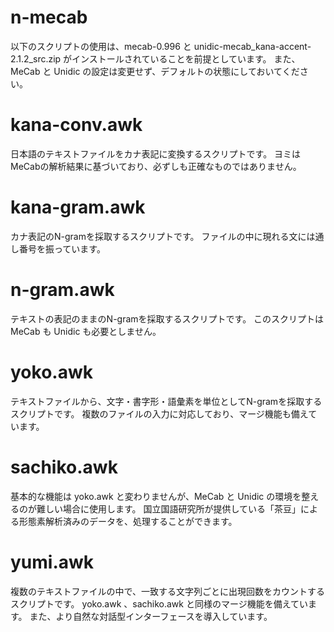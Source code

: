 n-mecab
=======
以下のスクリプトの使用は、mecab-0.996 と unidic-mecab_kana-accent-2.1.2_src.zip がインストールされていることを前提としています。
また、MeCab と Unidic の設定は変更せず、デフォルトの状態にしておいてください。

kana-conv.awk
=======
日本語のテキストファイルをカナ表記に変換するスクリプトです。
ヨミはMeCabの解析結果に基づいており、必ずしも正確なものではありません。

kana-gram.awk
=======
カナ表記のN-gramを採取するスクリプトです。
ファイルの中に現れる文には通し番号を振っています。

n-gram.awk
=======
テキストの表記のままのN-gramを採取するスクリプトです。
このスクリプトは MeCab も Unidic も必要としません。

yoko.awk
=======
テキストファイルから、文字・書字形・語彙素を単位としてN-gramを採取するスクリプトです。
複数のファイルの入力に対応しており、マージ機能も備えています。

sachiko.awk
=======
基本的な機能は yoko.awk と変わりませんが、MeCab と Unidic の環境を整えるのが難しい場合に使用します。
国立国語研究所が提供している「茶豆」による形態素解析済みのデータを、処理することができます。

yumi.awk
=======
複数のテキストファイルの中で、一致する文字列ごとに出現回数をカウントするスクリプトです。
yoko.awk 、sachiko.awk と同様のマージ機能を備えています。
また、より自然な対話型インターフェースを導入しています。
